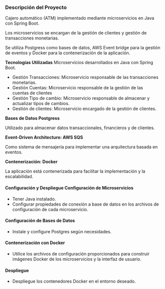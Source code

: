 ### Descripción del Proyecto

Cajero automático (ATM) implementado mediante microservicios en Java con Spring Boot.

Los microservicios se encargan de la gestión de clientes y gestión de transacciones monetarias. 

Se utiliza Postgress como bases de datos, AWS Event bridge para la gestión de eventos y Docker para la contenerización de la aplicación.

**Tecnologías Utilizadas** 
Microservicios desarrollados en Java con Spring Boot.

- Gestión Transacciones: Microservicio responsable de las transacciones monetarias.
- Gestión Cuentas: Microservicio responsable de la gestión de las cuentas de clientes
- Gestión Tipo de cambio: Microservicio responsable de almacenar y actualizar tipos de cambios.
- Gestión de clientes: Microservicio encargado de la gestión de clientes.

**Bases de Datos Postgress**

Utilizado para almacenar datos transaccionales, financieros y de clientes.

**Event-Driven Architecture: AWS SQS**

Como sistema de mensajería para implementar una arquitectura basada en eventos.

**Contenerización: Docker**

La aplicación está contenerizada para facilitar la implementación y la escalabilidad.

#### Configuración y Despliegue Configuración de Microservicios
- Tener Java instalado.
- Configurar propiedades de conexión a base de datos en los archivos de configuración de cada microservicio.

#### Configuración de Bases de Datos
- Instale y configure Postgres según necesidades.

#### Contenerización con Docker
- Utilice los archivos de configuración proporcionados para construir imágenes Docker de los microservicios y la interfaz de usuario.

#### Despliegue
- Despliegue los contenedores Docker en el entorno deseado.


